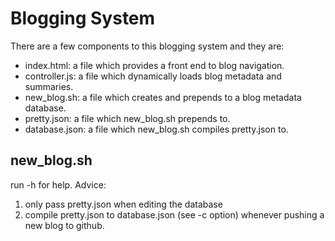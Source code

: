 # Blogging System
There are a few components to this blogging system and they are:
- index.html: a file which provides a front end to blog navigation.
- controller.js: a file which dynamically loads blog metadata and summaries.
- new_blog.sh: a file which creates and prepends to a blog metadata database.
- pretty.json: a file which new_blog.sh prepends to.
- database.json: a file which new_blog.sh compiles pretty.json to.

## new_blog.sh
run -h for help.
Advice: 
1. only pass pretty.json when editing the database
2. compile pretty.json to database.json (see -c option) whenever pushing a new blog to github.
